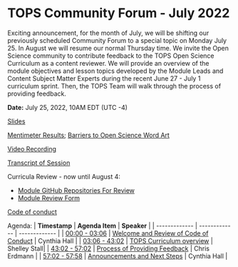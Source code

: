 # TOPS Community Forum - July 2022

Exciting announcement, for the month of July, we will be shifting our previously scheduled Community Forum to a special topic on Monday July 25. In August we will resume our normal Thursday time. We invite the Open Science community to contribute feedback to the TOPS Open Science Curriculum as a content reviewer. We will provide an overview of the module objectives and lesson topics developed by the Module Leads and Content Subject Matter Experts during the recent June 27 - July 1 curriculum sprint. Then, the TOPS Team will walk through the process of providing feedback.

**Date:** July 25, 2022, 10AM EDT (UTC -4)

[Slides](https://doi.org/10.5281/zenodo.6901309)

[Mentimeter Results](https://doi.org/10.5281/zenodo.6907760); [Barriers to Open Science Word Art](https://doi.org/10.5281/zenodo.6949179)

[Video Recording](https://www.youtube.com/watch?v=AzZjLTD-yb0)

[Transcript of Session](https://otter.ai/u/ANuXfj3nAHthmiwfH4mzzObJ25U)

Curricula Review - now until August 4:
* [Module GitHub Repositories For Review](https://github.com/learnopenscience)
* [Module Review Form](https://docs.google.com/forms/d/e/1FAIpQLScPmtt6ehzIll8zNEk8aDbn0VDH2X6RNI8sET4QD6viVAdgPQ/viewform)

[Code of conduct](../Code_Of_Conduct.md)

Agenda:
| **Timestamp** | **Agenda Item** | **Speaker** |
| ------------- | ------------- | ------------- |
| [00:00 - 03:06](https://youtu.be/AzZjLTD-yb0?t=0) | [Welcome and Review of Code of Conduct](https://youtu.be/AzZjLTD-yb0?t=0) | Cynthia Hall |
| [03:06 - 43:02](https://youtu.be/AzZjLTD-yb0?t=186) | [TOPS Curriculum overview]()  | Shelley Stall|
| [43:02 - 57:02](https://youtu.be/AzZjLTD-yb0?t=2582) | [Process of Providing Feedback](https://youtu.be/AzZjLTD-yb0?t=2582) | Chris Erdmann |
| [57:02 - 57:58](https://youtu.be/AzZjLTD-yb0?t=3423) | [Announcements and Next Steps](https://youtu.be/AzZjLTD-yb0?t=3423) | Cynthia Hall |
